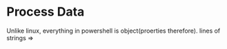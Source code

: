 # Process Data
Unlike linux, everything in powershell is object(proerties therefore).
lines of strings => 
